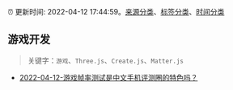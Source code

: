 :alarm_clock: 更新时间: 2022-04-12 17:44:59。[来源分类](../README.md)、[标签分类](../TAGS.md)、[时间分类](../TIMELINE.md)

## 游戏开发


> 关键字：`游戏`、`Three.js`、`Create.js`、`Matter.js`



- [2022-04-12-游戏帧率测试是中文手机评测圈的特色吗？](https://www.v2ex.com/t/846631) 
